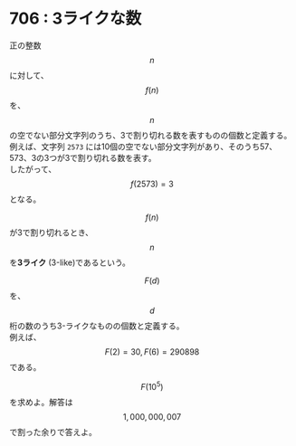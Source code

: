 # 706 : 3ライクな数

正の整数 $$n$$ に対して、$$f(n)$$ を、$$n$$ の空でない部分文字列のうち、3で割り切れる数を表すものの個数と定義する。\
例えば、文字列 `2573` には10個の空でない部分文字列があり、そのうち57、573、3の3つが3で割り切れる数を表す。\
したがって、$$f(2573) = 3$$ となる。

$$f(n)$$ が3で割り切れるとき、$$n$$ を**3ライク** (3-like)であるという。

$$F(d)$$ を、$$d$$ 桁の数のうち3-ライクなものの個数と定義する。\
例えば、$$F(2) = 30, F(6) = 290898$$ である。

$$F(10^5)$$ を求めよ。解答は $$1,000,000,007$$ で割った余りで答えよ。

